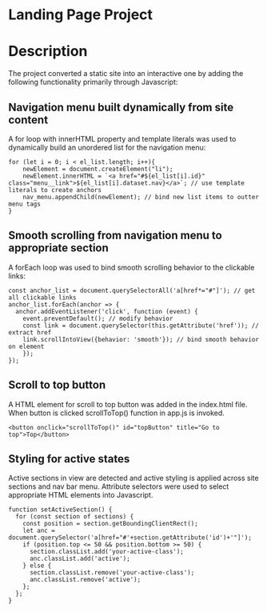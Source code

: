 # Landing Page Project

# Description

The project converted a static site into an interactive one by adding the following functionality primarily through Javascript:

## Navigation menu built dynamically from site content

A for loop with innerHTML property and template literals was used to dynamically build an unordered list for the navigation menu:

```
for (let i = 0; i < el_list.length; i++){
    newElement = document.createElement("li");
    newElement.innerHTML = `<a href="#${el_list[i].id}" class="menu__link">${el_list[i].dataset.nav}</a>`; // use template literals to create anchors
    nav_menu.appendChild(newElement); // bind new list items to outter menu tags
}
```

## Smooth scrolling from navigation menu to appropriate section

A forEach loop was used to bind smooth scrolling behavior to the clickable links:

```
const anchor_list = document.querySelectorAll('a[href*="#"]'); // get all clickable links
anchor_list.forEach(anchor => {
  anchor.addEventListener('click', function (event) {
    event.preventDefault(); // modify behavior
    const link = document.querySelector(this.getAttribute('href')); // extract href
    link.scrollIntoView({behavior: 'smooth'}); // bind smooth behavior on element
    });
});
```

## Scroll to top button

A HTML element for scroll to top button was added in the index.html file. When button is clicked scrollToTop() function in app.js is invoked.

```
<button onclick="scrollToTop()" id="topButton" title="Go to top">Top</button>
```

## Styling for active states

Active sections in view are detected and active styling is applied across site sections and nav bar menu. Attribute selectors were used to select appropriate HTML elements into Javascript.

```
function setActiveSection() {
  for (const section of sections) {
    const position = section.getBoundingClientRect();
    let anc = document.querySelector('a[href="#'+section.getAttribute('id')+'"]');
    if (position.top <= 50 && position.bottom >= 50) {
      section.classList.add('your-active-class');
      anc.classList.add('active');
    } else {
      section.classList.remove('your-active-class');
      anc.classList.remove('active');
    };
  };
}
```
